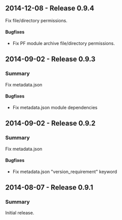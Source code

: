 ## 2014-12-08 - Release 0.9.4

Fix file/directory permissions.

#### Bugfixes

- Fix PF module archive file/directory permissions.

## 2014-09-02 - Release 0.9.3

### Summary

Fix metadata.json

#### Bugfixes

- Fix metadata.json module dependencies

## 2014-09-02 - Release 0.9.2

### Summary

Fix metadata.json

#### Bugfixes

- Fix metadata.json "version_requirement" keyword

## 2014-08-07 - Release 0.9.1

### Summary

Initial release.
